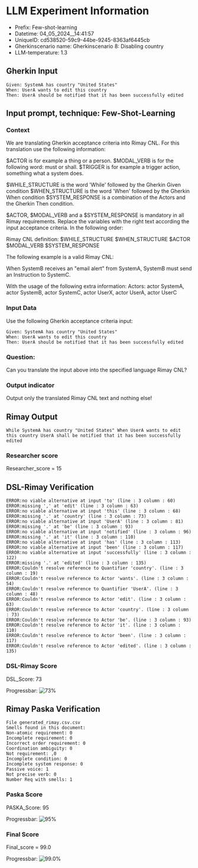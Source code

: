 

# LLM Experiment Information
* Prefix:   Few-shot-learning
* Datetime: 04_05_2024__14:41:57
* UniqueID: cd538520-59c9-44be-9245-8363af6445cb
* Gherkinscenario name: Gherkinscenario 8: Disabling country
* LLM-temperature: 1.3

        

## Gherkin Input
```
Given: SystemA has country "United States"
When: UserA wants to edit this country
Then: UserA should be notified that it has been successfully edited
```
    



## Input prompt, technique: Few-Shot-Learning


### Context
We are translating Gherkin acceptance criteria into Rimay CNL.
For this translation use the following information:

$ACTOR is for example a thing or a person.
$MODAL_VERB is for  the following word: must or shall.
$TRIGGER is for example a trigger action, something what a system does.

$WHILE_STRUCTURE is the word 'While' followed by the Gherkin Given condition
$WHEN_STRUCTURE is the word  'When' followed by the Gherkin When condition
$SYSTEM_RESPONSE is a combination of the Actors and the Gherkin Then condition.

$ACTOR, $MODAL_VERB and a $SYSTEM_RESPONSE is mandatory in all Rimay requirements.
Replace the variables with the right text according the input acceptance criteria.
In the following order: 

Rimay CNL definition: $WHILE_STRUCTURE $WHEN_STRUCTURE $ACTOR $MODAL_VERB $SYSTEM_RESPONSE

The following example is a valid Rimay CNL:

When SystemB receives an "email alert" from SystemA, SystemB must send an Instruction to SystemC.

With the usage of the following extra information:
Actors: actor SystemA, actor SystemB, actor SystemC, actor UserX, actor UserA, actor UserC


        

### Input Data
Use the following Gherkin acceptance criteria input: 
```
Given: SystemA has country "United States"
When: UserA wants to edit this country
Then: UserA should be notified that it has been successfully edited
```

### Question:
Can you translate the input above into the specified language Rimay CNL?

### Output indicator
Output only the translated Rimay CNL text and nothing else!


## Rimay Output
```
While SystemA has country "United States" When UserA wants to edit this country UserA shall be notified that it has been successfully edited
``` 
            

### Researcher score
Researcher_score = 15




## DSL-Rimay Verification
```
ERROR:no viable alternative at input 'to' (line : 3 column : 60)
ERROR:missing ',' at 'edit' (line : 3 column : 63)
ERROR:no viable alternative at input 'this' (line : 3 column : 68)
ERROR:missing '.' at 'country' (line : 3 column : 73)
ERROR:no viable alternative at input 'UserA' (line : 3 column : 81)
ERROR:missing '.' at 'be' (line : 3 column : 93)
ERROR:no viable alternative at input 'notified' (line : 3 column : 96)
ERROR:missing '.' at 'it' (line : 3 column : 110)
ERROR:no viable alternative at input 'has' (line : 3 column : 113)
ERROR:no viable alternative at input 'been' (line : 3 column : 117)
ERROR:no viable alternative at input 'successfully' (line : 3 column : 122)
ERROR:missing '.' at 'edited' (line : 3 column : 135)
ERROR:Couldn't resolve reference to Quantifier 'country'. (line : 3 column : 19)
ERROR:Couldn't resolve reference to Actor 'wants'. (line : 3 column : 54)
ERROR:Couldn't resolve reference to Quantifier 'UserA'. (line : 3 column : 48)
ERROR:Couldn't resolve reference to Actor 'edit'. (line : 3 column : 63)
ERROR:Couldn't resolve reference to Actor 'country'. (line : 3 column : 73)
ERROR:Couldn't resolve reference to Actor 'be'. (line : 3 column : 93)
ERROR:Couldn't resolve reference to Actor 'it'. (line : 3 column : 110)
ERROR:Couldn't resolve reference to Actor 'been'. (line : 3 column : 117)
ERROR:Couldn't resolve reference to Actor 'edited'. (line : 3 column : 135)

```
### DSL-Rimay Score
DSL_Score: 73

Progressbar: ![73%](https://progress-bar.dev/73)

            


## Rimay Paska Verification
```
File generated_rimay.csv.csv
Smells found in this document: 
Non-atomic requirement: 0
Incomplete requirement: 0
Incorrect order requirement: 0
Coordination ambiguity: 0
Not requirement: ,0
Incomplete condition: 0
Incomplete system response: 0
Passive voice: 1
Not precise verb: 0
Number Req with smells: 1

```
### Paska Score
PASKA_Score: 95

Progressbar: ![95%](https://progress-bar.dev/95)

            

### Final Score
Final_score = 99.0

Progressbar: ![99.0%](https://progress-bar.dev/99.0)

